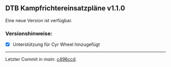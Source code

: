 ﻿## DTB Kampfrichtereinsatzpläne v1.1.0

Eine neue Version ist verfügbar.

### Versionshinweise:

- [x] Unterstützung für Cyr Wheel hinzugefügt

---

Letzter Commit in *main*: [c496ccd](https://github.com/philippremy/dtb-kampfrichtereinsatzplaene/commit/c496ccd139d7264f68fa6e77fc5e148b4f8d636e).
